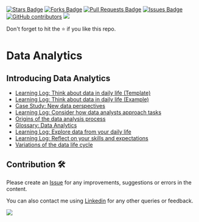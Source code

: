 <a href="https://github.com/drshahizan/data-analytics/stargazers"><img src="https://img.shields.io/github/stars/drshahizan/data-analytics" alt="Stars Badge"/></a>
<a href="https://github.com/drshahizan/data-analytics/network/members"><img src="https://img.shields.io/github/forks/drshahizan/data-analytics" alt="Forks Badge"/></a>
<a href="https://github.com/drshahizan/data-analytics/pulls"><img src="https://img.shields.io/github/issues-pr/drshahizan/data-analytics" alt="Pull Requests Badge"/></a>
<a href="https://github.com/drshahizan/data-analytics/issues"><img src="https://img.shields.io/github/issues/drshahizan/data-analytics" alt="Issues Badge"/></a>
<a href="https://github.com/drshahizan/data-analytics/graphs/contributors"><img alt="GitHub contributors" src="https://img.shields.io/github/contributors/drshahizan/data-analytics?color=2b9348"></a>
![](https://visitor-badge.glitch.me/badge?page_id=drshahizan/data-analytics)

Don't forget to hit the :star: if you like this repo.

# Data Analytics

## Introducing Data Analytics
- [Learning Log: Think about data in daily life (Template)](https://github.com/drshahizan/data-analytics/blob/main/materials/Think-about-data-in-daily-life.docx)
- [Learning Log: Think about data in daily life (Example)](https://github.com/drshahizan/data-analytics/blob/main/materials/ExampleThink-about-data-in-daily-life.pdf)
- [Case Study: New data perspectives](https://github.com/drshahizan/data-analytics/blob/main/materials/case-study1.md)
- [Learning Log: Consider how data analysts approach tasks](https://github.com/drshahizan/data-analytics/blob/main/materials/Learning-Log-Template_-Consider-how-data-analysts-approach-tasks.docx)
- [Origins of the data analysis process](https://github.com/drshahizan/data-analytics/blob/main/materials/origin-data-analysis.md)
- [Glossary: Data Analytics](https://github.com/drshahizan/data-analytics/blob/main/materials/glossary.md)
- [Learning Log: Explore data from your daily life](https://github.com/drshahizan/data-analytics/blob/main/materials/Learning-Log-Template_-Explore-data-from-your-daily-life.docx)
- [Learning Log: Reflect on your skills and expectations](https://github.com/drshahizan/data-analytics/blob/main/materials/Learning-Log-Template_-Reflect-on-your-skills-and-expectations.docx)
- [Variations of the data life cycle](https://github.com/drshahizan/data-analytics/blob/main/materials/variation-dlc.md)

## Contribution 🛠️
Please create an [Issue](https://github.com/drshahizan/data-analytics/issues) for any improvements, suggestions or errors in the content.

You can also contact me using [Linkedin](https://www.linkedin.com/in/drshahizan/) for any other queries or feedback.

![](https://visitor-badge.glitch.me/badge?page_id=drshahizan)

